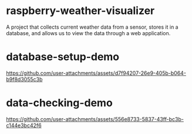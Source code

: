 # raspberry-weather-visualizer
A project that collects current weather data from a sensor, stores it in a database, and allows us to view the data through a web application.

# database-setup-demo

https://github.com/user-attachments/assets/d7f94207-26e9-405b-b064-b9f8d3055c3b

# data-checking-demo

https://github.com/user-attachments/assets/556e8733-5837-43ff-bc3b-c144e3bc42f6

